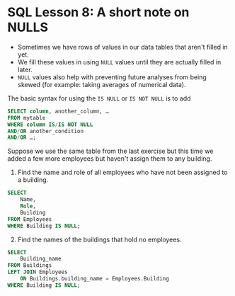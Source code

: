 # SQL Lesson 8: A short note on NULLS


- Sometimes we have rows of values in our data tables that aren't filled in yet.
- We fill these values in using `NULL` values until they are actually filled in later.
- `NULL` values also help with preventing future analyses from being skewed (for example: taking averages of numerical data).

The basic syntax for using the `IS NULL` or `IS NOT NULL` is to add 

```sql
SELECT column, another_column, …
FROM mytable
WHERE column IS/IS NOT NULL
AND/OR another_condition
AND/OR …;
```

Suppose we use the same table from the last exercise but this time we added a few more employees but haven't assign them to any building.

1. Find the name and role of all employees who have not been assigned to a building.

```sql
SELECT
    Name, 
    Role,
    Building
FROM Employees
WHERE Building IS NULL;
```

2. Find the names of the buildings that hold no employees.

```sql
SELECT 
    Building_name
FROM Buildings
LEFT JOIN Employees
    ON Buildings.building_name = Employees.Building
WHERE Building IS NULL;
    
```

